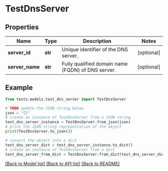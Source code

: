 # TestDnsServer


## Properties

Name | Type | Description | Notes
------------ | ------------- | ------------- | -------------
**server_id** | **str** | Unique identifier of the DNS server. | [optional] 
**server_name** | **str** | Fully qualified domain name (FQDN) of DNS server. | [optional] 

## Example

```python
from tests.models.test_dns_server import TestDnsServer

# TODO update the JSON string below
json = "{}"
# create an instance of TestDnsServer from a JSON string
test_dns_server_instance = TestDnsServer.from_json(json)
# print the JSON string representation of the object
print(TestDnsServer.to_json())

# convert the object into a dict
test_dns_server_dict = test_dns_server_instance.to_dict()
# create an instance of TestDnsServer from a dict
test_dns_server_from_dict = TestDnsServer.from_dict(test_dns_server_dict)
```
[[Back to Model list]](../README.md#documentation-for-models) [[Back to API list]](../README.md#documentation-for-api-endpoints) [[Back to README]](../README.md)


